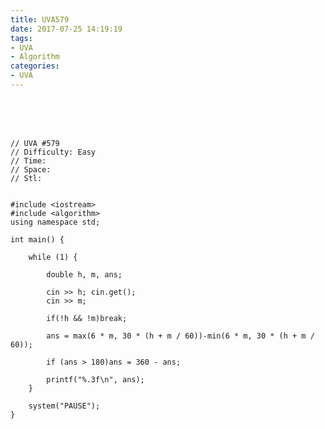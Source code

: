 ```yaml
---
title: UVA579
date: 2017-07-25 14:19:19
tags:
- UVA
- Algorithm
categories:
- UVA
---
```




 <br /> <br /> <br />

<!-- more -->

	// UVA #579
	// Difficulty: Easy
	// Time:
	// Space:
	// Stl: 


	#include <iostream>
	#include <algorithm>
	using namespace std;

	int main() {

		while (1) {
			
			double h, m, ans;
			
			cin >> h; cin.get();
			cin >> m;

			if(!h && !m)break;

			ans = max(6 * m, 30 * (h + m / 60))-min(6 * m, 30 * (h + m / 60));
			
			if (ans > 180)ans = 360 - ans;

			printf("%.3f\n", ans);
		}

		system("PAUSE");
	}
</br>
